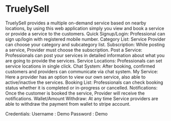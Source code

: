 # TruelySell
TruelySell provides a multiple on-demand service based on nearby locations, by using this web application simply you view and book a service or provide a service to the customers.
Quick Signup/Login: Professional can sign up/login with registered mobile number.
Category List: Service Provider can choose your category and subcategory list.
Subscription: While posting a service, Provider must choose the subscription.
Post a Service: Professionals can post your services in detailed information about what you are going to provide the services.
Service Locations: Professionals can set service locations in single click.
Chat System: After booking, confirmed customers and providers can communicate via chat system.
My Service: Here a provider has an option to view our own service, also able to active/inactive the services.
Booking List: Professionals can check booking status whether it is completed or in-progress or cancelled.
Notifications: Once the customer is booked the service, Provider will receive the notifications.
Wallet/Amount Withdraw: At any time Service providers are able to withdraw the payment from wallet to stripe account.

Credentials:
Username : Demo
Password : Demo
